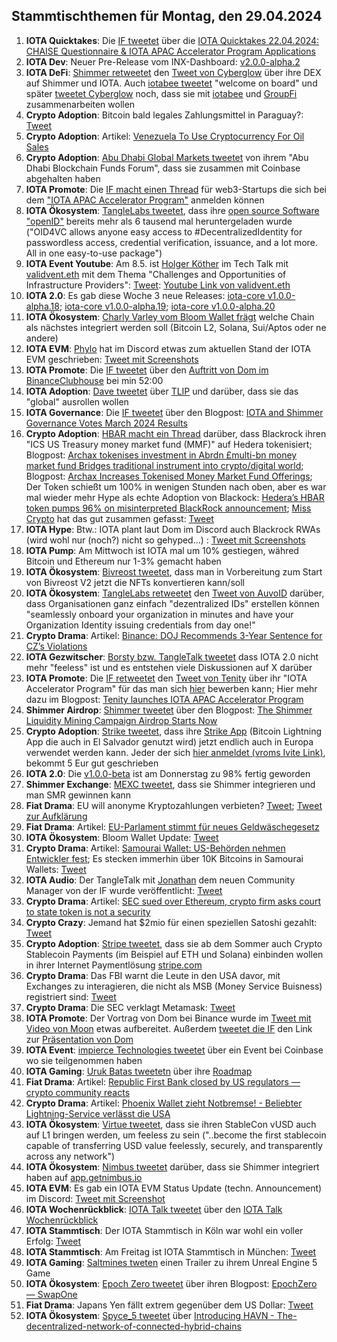 ## Stammtischthemen für Montag, den 29.04.2024

1. **IOTA Quicktakes**: Die  [IF tweetet](https://x.com/iota/status/1782351230167130181) über die [IOTA Quicktakes 22.04.2024: CHAISE Questionnaire & IOTA APAC Accelerator Program Applications](https://www.youtube.com/watch?v=b-L99L5FPvU&list=PLMbc46iGTB_QyqqU-QwbFsrVd9-HN55i_)
2. **IOTA Dev**: Neuer Pre-Release vom INX-Dashboard: [v2.0.0-alpha.2](https://github.com/iotaledger/inx-dashboard/releases/tag/v2.0.0-alpha.2)
3. **IOTA DeFi**: [Shimmer retweetet](https://x.com/shimmernet/status/1782682734256619895) den [Tweet von Cyberglow](https://x.com/Cyberglow_cgt/status/1782450738230112297) über ihre DEX auf Shimmer und IOTA. Auch [iotabee tweetet](https://x.com/iotabee/status/1782670293313470884) "welcome on board" und später [tweetet Cyberglow](https://x.com/Cyberglow_cgt/status/1782701037607887297) noch, dass sie mit [iotabee](https://twitter.com/iotabee) und [GroupFi](https://twitter.com/groupfi_ai) zusammenarbeiten wollen
4. **Crypto Adoption**: Bitcoin bald legales Zahlungsmittel in Paraguay?: [Tweet](https://x.com/BitcoinMagazine/status/1782694839110300027)
5. **Crypto Adoption**: Artikel: [Venezuela To Use Cryptocurrency For Oil Sales](https://watcher.guru/news/venezuela-to-accelerate-cryptocurrency-shift-as-oil-sanctions-return?c=306)
6. **Crypto Adoption**: [Abu Dhabi Global Markets tweetet](https://x.com/ADGlobalMarket/status/1782702263015780790) von ihrem "Abu Dhabi Blockchain Funds Forum", dass sie zusammen mit Coinbase abgehalten haben
7. **IOTA Promote**: Die [IF macht einen Thread](https://x.com/iota/status/1782711014431035824) für web3-Startups die sich bei dem ["IOTA APAC Accelerator Program"](https://www.tenity.com/programs/iota-apac-accelerator) anmelden können
8. **IOTA Ökosystem**: [TangleLabs tweetet](https://x.com/Tangle_Labs/status/1782733151879463074), dass ihre [open source Software "openID"](https://github.com/Tangle-Labs/oid4vc) bereits mehr als 6 tausend mal heruntergeladen wurde ("OID4VC allows anyone easy access to #DecentralizedIdentity for passwordless access, credential verification, issuance, and a lot more. All in one easy-to-use package")
9. **IOTA Event Youtube**: Am 8.5. ist [Holger Köther](https://twitter.com/HolgerKoether) im Tech Talk mit [validvent.eth](https://twitter.com/validvent) mit dem Thema "Challenges and Opportunities of Infrastructure Providers": [Tweet](https://x.com/validvent/status/1782696350636736543): [Youtube Link von validvent.eth](https://www.youtube.com/@validvent)
10. **IOTA 2.0**: Es gab diese Woche 3 neue Releases: [iota-core v1.0.0-alpha.18](https://github.com/iotaledger/iota-core/releases/tag/v1.0.0-alpha.18); [iota-core v1.0.0-alpha.19](https://github.com/iotaledger/iota-core/releases/tag/v1.0.0-alpha.19); [iota-core v1.0.0-alpha.20](https://github.com/iotaledger/iota-core/releases/tag/v1.0.0-alpha.20)
11. **IOTA Ökosystem**: [Charly Varley vom Bloom Wallet frägt](https://x.com/c_varley/status/1782803958773276911) welche Chain als nächstes integriert werden soll (Bitcoin L2, Solana, Sui/Aptos oder ne andere)
12. **IOTA EVM**: [Phylo](https://twitter.com/PhyloIota) hat im Discord etwas zum aktuellen Stand der IOTA EVM geschrieben: [Tweet mit Screenshots](https://x.com/Vrom14286662/status/1782812529963499958)
13. **IOTA Promote**: Die [IF tweetet](https://x.com/iota/status/1782754664510853526) über den [Auftritt von Dom im BinanceClubhouse](https://www.binance.com/en/live/video?roomId=2192962) bei min 52:00
14. **IOTA Adoption**: [Dave tweetet](https://x.com/daveghbeer/status/1782701965442470245) über [TLIP](https://x.com/TLIP_io/status/1782342145505980433) und darüber, dass sie das "global" ausrollen wollen
15. **IOTA Governance**: Die [IF tweetet](https://x.com/iota/status/1782756316127043995) über den Blogpost: [IOTA and Shimmer Governance Votes March 2024 Results](https://blog.iota.org/governance-votes-march-2024-results/)
16. **Crypto Adoption**: [HBAR macht ein Thread](https://x.com/HBAR_foundation/status/1782759384742813951) darüber, dass Blackrock ihren "ICS US Treasury money market fund (MMF)" auf Hedera tokenisiert; Blogpost: [Archax tokenises investment in Abrdn £multi-bn money market fund Bridges traditional instrument into crypto/digital world](https://blog.archax.com/resources/news/archax_tokenises_investment_in_abrdn_multi_bn_money_market_fund); Blogpost: [Archax Increases Tokenised Money Market Fund Offerings](https://www.hbarfoundation.org/blog-post/archax-increases-tokenised-money-market-fund-offerings); Der Token schießt um 100% in wenigen Stunden nach oben, aber es war mal wieder mehr Hype als echte Adoption von Blackock: [Hedera’s HBAR token pumps 96% on misinterpreted BlackRock announcement](https://cointelegraph.com/news/hederas-hbar-token-pumps-nearly-one-hundred-percent-misinterpreted-blackrock-announcement); [Miss Crypto](https://twitter.com/MissCryptoGER) hat das gut zusammen gefasst: [Tweet](https://x.com/MissCryptoGER/status/1783070065610326311)
17. **IOTA Hype**: Btw.: IOTA plant laut Dom im Discord auch Blackrock RWAs (wird wohl nur (noch?) nicht so gehyped...) : [Tweet mit Screenshots](https://x.com/IotaBullrun2020/status/1782995340318163082)
18. **IOTA Pump**: Am Mittwoch ist IOTA mal um 10% gestiegen, währed Bitcoin und Ethereum nur 1-3% gemacht haben
19. **IOTA Ökosystem**: [Bivreost tweetet](https://x.com/bivreost/status/1783023849975484546), dass man in Vorbereitung zum Start von Bivreost V2 jetzt die NFTs konvertieren kann/soll
20. **IOTA Ökosystem**: [TangleLabs retweetet](https://x.com/Tangle_Labs/status/1783008832139956731) den [Tweet von AuvoID](https://x.com/AuvoDigital/status/1783008219306066074) darüber, dass Organisationen ganz einfach "dezentralized IDs" erstellen können "seamlessly onboard your organization in minutes and have your Organization Identity issuing credentials from day one!"
21. **Crypto Drama**: Artikel: [Binance: DOJ Recommends 3-Year Sentence for CZ’s Violations](https://watcher.guru/news/binance-doj-recommends-3-year-sentence-for-czs-violations#google_vignette)
22. **IOTA Gezwitscher**: [Borsty bzw. TangleTalk tweetet](https://x.com/tangle_talk/status/1783040645805777195) dass IOTA 2.0 nicht mehr "feeless" ist und es entstehen viele Diskussionen auf X darüber
23. **IOTA Promote**: Die [IF retweetet](https://x.com/iota/status/1783072900951806089) den [Tweet von Tenity](https://x.com/tenity_global/status/1783065858811503050) über ihr "IOTA Accelerator Program" für das man sich [hier](https://www.tenity.com/programs/iota-apac-accelerator?utm_campaign=Social%20Media&utm_content=290649256&utm_medium=social&utm_source=twitter&hss_channel=tw-748546152182779904) bewerben kann; Hier mehr dazu im Blogpost: [Tenity launches IOTA APAC Accelerator Program](https://www.tenity.com/press/tenity-launches-iota-apac-accelerator-program?utm_campaign=Social%20Media&utm_content=290649256&utm_medium=social&utm_source=twitter&hss_channel=tw-748546152182779904)
24. **Shimmer Airdrop**: [Shimmer tweetet](https://x.com/shimmernet/status/1783118704114360571) über den Blogpost: [The Shimmer Liquidity Mining Campaign Airdrop Starts Now](https://blog.shimmer.network/airdrop-rewards/)
25. **Crypto Adoption**: [Strike tweetet](https://x.com/Strike/status/1783184041228812560), dass ihre [Strike App](https://strike.me/download/?inline_install=1&utm_campaign=Individual&utm_medium=referral&utm_source=CWUY0E) (Bitcoin Lightning App die auch in El Salvador genutzt wird) jetzt endlich auch in Europa verwendet werden kann. Jeder der sich [hier anmeldet (vroms Ivite Link)](https://strike.me/download/?inline_install=1&utm_campaign=Individual&utm_medium=referral&utm_source=CWUY0E), bekommt 5 Eur gut geschrieben
26. **IOTA 2.0**: Die [v1.0.0-beta](https://github.com/iotaledger/iota-core/milestone/2?s=08) ist am Donnerstag zu 98% fertig geworden
27. **Shimmer Exchange**: [MEXC tweetet](https://x.com/MEXC_Official/status/1783438784002220456), dass sie Shimmer integrieren und man SMR gewinnen kann
28. **Fiat Drama**: EU will anonyme Kryptozahlungen verbieten? [Tweet](https://x.com/RadarHits/status/1783476289585791452); [Tweet zur Aufklärung](https://x.com/paddi_hansen/status/1783487929240666590)
29. **Fiat Drama**: Artikel: [EU-Parlament stimmt für neues Geldwäschegesetz](https://www.blocktrainer.de/blog/eu-parlament-stimmt-fuer-neues-geldwaeschegesetz/)
30. **IOTA Ökosystem**: Bloom Wallet Update: [Tweet](https://x.com/bloomwalletio/status/1783189051295609081)
31. **Crypto Drama**: Artikel: [Samourai Wallet: US-Behörden nehmen Entwickler fest](https://bitcoin-kurier.de/samourai-wallet-us-behoerden-nehmen-entwickler-fest/); Es stecken immerhin über 10K Bitcoins in Samourai Wallets: [Tweet](https://x.com/LukeMikic21/status/1783246418490040707)
32. **IOTA Audio**: Der TangleTalk mit [Jonathan](https://twitter.com/Eclipse647_) dem neuen Community Manager von der IF wurde veröffentlicht: [Tweet](https://x.com/tangle_talk/status/1783556000936534056)
33. **Crypto Drama**: Artikel: [SEC sued over Ethereum, crypto firm asks court to state token is not a security](https://fortune.com/crypto/2024/04/25/sec-sued-over-ethereum-crypto-firm-asks-court-to-state-token-is-not-a-security/)
34. **Crypto Crazy**: Jemand hat $2mio für einen speziellen Satoshi gezahlt: [Tweet](https://x.com/Vivek4real_/status/1783529481539363184)
35. **Crypto Adoption**: [Stripe tweetet](https://x.com/collision/status/1783559623511011535), dass sie ab dem Sommer auch Crypto Stablecoin Payments (im Beispiel auf ETH und Solana) einbinden wollen in ihrer Internet Paymentlösung [stripe.com](https://stripe.com/)
36. **Crypto Drama**: Das FBI warnt die Leute in den USA davor, mit Exchanges zu interagieren, die nicht als MSB (Money Service Buisness) registriert sind: [Tweet](https://x.com/BitcoinMagazine/status/1783577655968666045)
37. **Crypto Drama**: Die SEC verklagt Metamask: [Tweet](https://x.com/RadarHits/status/1783576077501104597)
38. **IOTA Promote**: Der Vortrag von Dom bei Binance wurde im [Tweet mit Video von Moon](https://x.com/moonbaklava/status/1783183071635792287) etwas aufbereitet. Außerdem [tweetet die IF](https://x.com/iota/status/1783768193833546050) den Link zur [Präsentation von Dom](https://docs.google.com/presentation/d/1F71mCfejjp7nMASPBGD4HYbryDWTrSoe3TToPWKcuwU/edit#slide=id.g2b1e8630d41_4_67)
39. **IOTA Event**: [impierce Technologies tweetet](https://x.com/ImpierceTech/status/1783790201732579635) über ein Event bei Coinbase wo sie teilgenommen haben
40. **IOTA Gaming**: [Uruk Batas tweetetn](https://x.com/UrukBartas/status/1783753877537308702) über ihre [Roadmap](https://docs.urukbartas.com/detailed-roadmap)
41. **Fiat Drama**: Artikel: [Republic First Bank closed by US regulators — crypto community reacts](https://cointelegraph.com/news/republic-first-bank-fdic-united-states-regulators-crypto)
42. **Crypto Drama**: Artikel: [Phoenix Wallet zieht Notbremse! - Beliebter Lightning-Service verlässt die USA](https://www.blocktrainer.de/blog/aus-in-den-usa-phoenix-wallet-zieht-die-notbremse/)
43. **IOTA Ökosystem**: [Virtue tweetet](https://x.com/Virtue_Money/status/1783879791159996666), dass sie ihren StableCon vUSD auch auf L1 bringen werden, um feeless zu sein ("..become the first stablecoin capable of transferring USD value feelessly, securely, and transparently across any network")
44. **IOTA Ökosystem**: [Nimbus tweetet](https://x.com/get_nimbus/status/1783852858267533426) darüber, dass sie Shimmer integriert haben auf [app.getnimbus.io](https://app.getnimbus.io/?tab=defi&type=EVM&chain=SHIMMER&address=0x8fdb179Db2CD74dAdBa35377597e94Bfc62BE512)
45. **IOTA EVM**: Es gab ein IOTA EVM Status Update (techn. Announcement) im Discord: [Tweet mit Screenshot](https://x.com/Vrom14286662/status/1783847043640815777) 
46. **IOTA Wochenrückblick**: [IOTA Talk tweetet](https://www.iota-talk.com/index.php?article/390-wochenr%C3%BCckblick-vom-21-bis-27-april-2024/) über den [IOTA Talk Wochenrückblick](https://www.iota-talk.com/index.php?article/390-wochenr%C3%BCckblick-vom-21-bis-27-april-2024/)
47. **IOTA Stammtisch**: Der IOTA Stammtisch in Köln war wohl ein voller Erfolg: [Tweet](https://x.com/sciascma/status/1784345754875613334)
48. **IOTA Stammtisch**: Am Freitag ist IOTA Stammtisch in München: [Tweet](https://x.com/IotaMunchen/status/1784882047338590607)
49. **IOTA Gaming**: [Saltmines tweten](https://x.com/SaltminesCo/status/1784493280924995709) einen Trailer zu ihrem Unreal Engine 5 Game
50. **IOTA Ökosystem**: [Epoch Zero tweetet](https://x.com/Epoch_0/status/1784782740627325350) über ihren Blogpost: [EpochZero — SwapOne](https://medium.com/@EpochZer0/epochzero-swapone-3d0c03738f5b)
51. **Fiat Drama**: Japans Yen fällt extrem gegenüber dem US Dollar: [Tweet](https://x.com/Barchart/status/1784807302962254298)
52. **IOTA Ökosystem**: [Spyce_5 tweetet](https://x.com/SPYCE_5/status/1784902097319637402) über [Introducing HAVN - The-decentralized-network-of-connected-hybrid-chains](https://havn.network/news/introducing-havn-the-decentralized-network-of-connected-hybrid-chains/)

